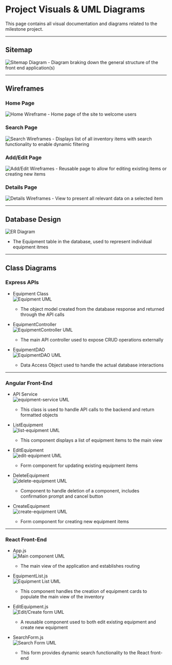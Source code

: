 # Project Visuals & UML Diagrams

This page contains all visual documentation and diagrams related to the milestone project.
  
---

## Sitemap
![Sitemap Diagram](sitemap.png)
    - Diagram braking down the general structure of the front end application(s)

---

## Wireframes

### Home Page
![Home Wireframe](home.png)
    - Home page of the site to welcome users

### Search Page
![Search Wireframes](search.png)
    - Displays list of all inventory items with search functionality to enable dynamic filtering

### Add/Edit Page
![Add/Edit Wireframes](add.png)
    - Reusable page to allow for editing existing items or creating new items

### Details Page
![Details Wireframes](details.png)
    - View to present all relevant data on a selected item

---

## Database Design
![ER Diagram](er.png)
  - The Equipment table in the database, used to represent individual equipment itmes

---

## Class Diagrams

### Express APIs
 - Equipment Class  
  ![Equipment UML](equipment.png)
    - The object model created from the database response and returned through the API calls
  
 - EquipmentController  
  ![EquipmentController UML](controller.png)
    - The main API controller used to expose CRUD operations externally
  
 - EquipmentDAO  
  ![EquipmentDAO UML](dao.png)
    - Data Access Object used to handle the actual database interactions

---

### Angular Front-End
 - API Service  
  ![equipment-service UML](equipment-service.png)
    - This class is used to handle API calls to the backend and return formatted objects
  
 - ListEquipment  
  ![list-equipment UML](list-equipment.png)
    - This component displays a list of equipment items to the main view
  
 - EditEquipment  
  ![edit-equipment UML](edit-equipment.png)
    - Form component for updating existing equipment items
  
 - DeleteEquipment  
  ![delete-equipment UML](delete-equipment.png)
    - Component to handle deletion of a component, includes confirmation prompt and cancel button
  
 - CreateEquipment  
  ![create-equipment UML](create-equipment.png)
    - Form component for creating new equipment items

---

### React Front-End
 - App.js  
  ![Main component UML](App-js.png)
    - The main view of the application and establishes routing
  
 - EquipmentList.js  
  ![Equipment List UML](equipment-list-js.png)
    - This component handles the creation of equipment cards to populate the main view of the inventory
  
 - EditEquipment.js  
  ![Edit/Create form UML](edit-equipment-js.png)
    - A reusable component used to both edit existing equipment and create new equipment
  
 - SearchForm.js  
  ![Search Form UML](search-form-js.png)
    - This form provides dynamic search functionality to the React front-end
  
